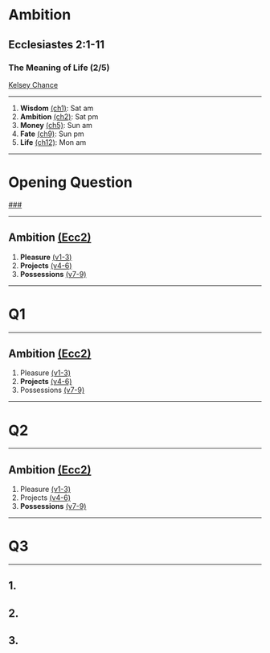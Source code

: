 <!-- .slide: <%= bg("unsplash-tAH2cA_BL5g-wine_friends.jpg") %> id="title" -->
# Ambition
## Ecclesiastes 2:1-11
### The Meaning of Life (2/5)

[Kelsey Chance](https://unsplash.com/photos/tAH2cA_BL5g "caption")

---
<!-- .slide: <%= bg("unsplash-p0W9Q9gei4g-silhouette.jpg") %> id="series" class="outline" -->
1. **Wisdom** [(ch1)](# "ref"): Sat am
1. **Ambition** [(ch2)](# "ref"): Sat pm
1. **Money** [(ch5)](# "ref"): Sun am
1. **Fate** [(ch9)](# "ref"): Sun pm
1. **Life** [(ch12)](# "ref"): Mon am

---
<!-- .slide: data-background="white" -->
# Opening **Question**

[###](#/outline "secret")

---
<!-- .slide: <%= bg("unsplash-tAH2cA_BL5g-wine_friends.jpg") %> id="outline" class="outline" -->
## Ambition [(Ecc2)](# "ref")
1. **Pleasure** [(v1-3)](# "ref")
1. **Projects** [(v4-6)](# "ref")
1. **Possessions** [(v7-9)](# "ref")

---
<!-- .slide: data-background="white" -->
# Q1

---
<!-- .slide: <%= bg("unsplash-tAH2cA_BL5g-wine_friends.jpg") %> id="outline" class="outline" -->
## Ambition [(Ecc2)](# "ref")
1. Pleasure [(v1-3)](# "ref")
1. **Projects** [(v4-6)](# "ref")
1. Possessions [(v7-9)](# "ref")

---
<!-- .slide: data-background="white" -->
# Q2

---
<!-- .slide: <%= bg("unsplash-tAH2cA_BL5g-wine_friends.jpg") %> id="outline" class="outline" -->
## Ambition [(Ecc2)](# "ref")
1. Pleasure [(v1-3)](# "ref")
1. Projects [(v4-6)](# "ref")
1. **Possessions** [(v7-9)](# "ref")

---
<!-- .slide: data-background="white" -->
# Q3

---
<!-- .slide: data-background="white" -->
## 1.
## 2.
## 3.

